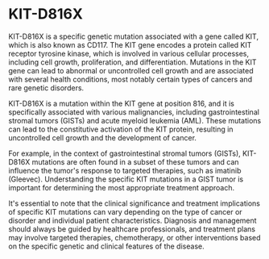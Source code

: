 [//]: # (
source: gpt-3 + jph editing
tags: genetics mutuations
)

# KIT-D816X

KIT-D816X is a specific genetic mutation associated with a gene called KIT, which is also known as CD117. The KIT gene encodes a protein called KIT receptor tyrosine kinase, which is involved in various cellular processes, including cell growth, proliferation, and differentiation. Mutations in the KIT gene can lead to abnormal or uncontrolled cell growth and are associated with several health conditions, most notably certain types of cancers and rare genetic disorders.

KIT-D816X is a mutation within the KIT gene at position 816, and it is specifically associated with various malignancies, including gastrointestinal stromal tumors (GISTs) and acute myeloid leukemia (AML). These mutations can lead to the constitutive activation of the KIT protein, resulting in uncontrolled cell growth and the development of cancer.

For example, in the context of gastrointestinal stromal tumors (GISTs), KIT-D816X mutations are often found in a subset of these tumors and can influence the tumor's response to targeted therapies, such as imatinib (Gleevec). Understanding the specific KIT mutations in a GIST tumor is important for determining the most appropriate treatment approach.

It's essential to note that the clinical significance and treatment implications of specific KIT mutations can vary depending on the type of cancer or disorder and individual patient characteristics. Diagnosis and management should always be guided by healthcare professionals, and treatment plans may involve targeted therapies, chemotherapy, or other interventions based on the specific genetic and clinical features of the disease.
